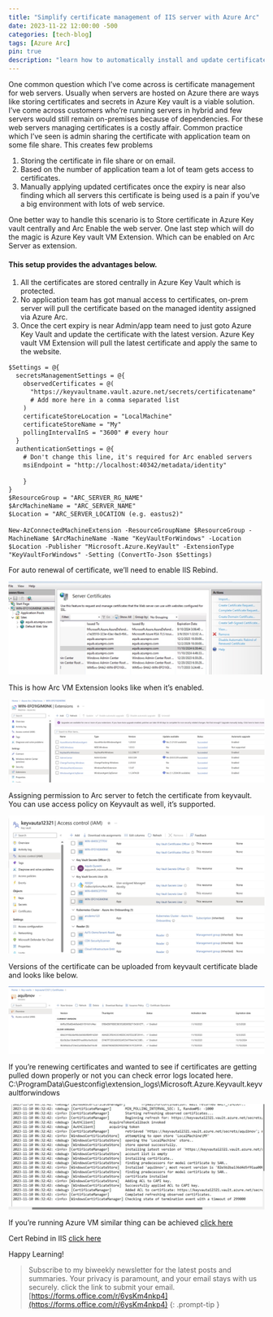 ```yaml
---
title: "Simplify certificate management of IIS server with Azure Arc"
date: 2023-11-22 12:00:00 -500
categories: [tech-blog]
tags: [Azure Arc]
pin: true
description: "learn how to automatically install and update certificate without giving admins access to certificates and store it in azure keyvault"
---
```


One common question which I’ve come across is certificate management for web servers. Usually when servers are hosted on Azure there are ways like storing certificates and secrets in Azure Key vault is a viable solution. I’ve come across customers who’re running servers in hybrid and few servers would still remain on-premises because of dependencies. For these web servers managing certificates is a costly affair. Common practice which I’ve seen is admin sharing the certificate with application team on some file share. This creates few problems

1.	Storing the certificate in file share or on email.
2.	Based on the number of application team a lot of team gets access to certificates.
3.	Manually applying updated certificates once the expiry is near also finding which all servers this certificate is being used is a pain if you’ve a big environment with lots of web service. 

One better way to handle this scenario is to Store certificate in Azure Key vault centrally and Arc Enable the web server. One last step which will do the magic is Azure Key vault VM Extension. Which can be enabled on Arc Server as extension. 

#### This setup provides the advantages below.

1.	All the certificates are stored centrally in Azure Key Vault which is protected.
2.	No application team has got manual access to certificates, on-prem server will pull the certificate based on the managed identity   assigned via Azure Arc.
3.	Once the cert expiry is near Admin/app team need to just goto Azure Key Vault and update the certificate with the latest version. Azure Key vault VM Extension will pull the latest certificate and apply the same to the website.

```shell
$Settings = @{
  secretsManagementSettings = @{
    observedCertificates = @(
      "https://keyvaultname.vault.azure.net/secrets/certificatename"
      # Add more here in a comma separated list
    )
    certificateStoreLocation = "LocalMachine"
    certificateStoreName = "My"
    pollingIntervalInS = "3600" # every hour
  }
  authenticationSettings = @{
    # Don't change this line, it's required for Arc enabled servers
    msiEndpoint = "http://localhost:40342/metadata/identity"

    }
}
$ResourceGroup = "ARC_SERVER_RG_NAME"
$ArcMachineName = "ARC_SERVER_NAME"
$Location = "ARC_SERVER_LOCATION (e.g. eastus2)"

New-AzConnectedMachineExtension -ResourceGroupName $ResourceGroup -MachineName $ArcMachineName -Name "KeyVaultForWindows" -Location $Location -Publisher "Microsoft.Azure.KeyVault" -ExtensionType "KeyVaultForWindows" -Setting (ConvertTo-Json $Settings)
```
For auto renewal of certificate, we’ll need to enable IIS Rebind.

![a](https://raw.githubusercontent.com/qureshiaquib/qureshiaquib.github.io/main/assets/30112023/Picture1.jpg)

This is how Arc VM Extension looks like when it’s enabled.

![a](https://raw.githubusercontent.com/qureshiaquib/qureshiaquib.github.io/main/assets/30112023/Picture2.jpg)

Assigning permission to Arc server to fetch the certificate from keyvault.
You can use access policy on Keyvault as well, it’s supported.

![a](https://raw.githubusercontent.com/qureshiaquib/qureshiaquib.github.io/main/assets/30112023/Picture3.jpg)

Versions of the certificate can be uploaded from keyvault certificate blade and looks like below.

![a](https://raw.githubusercontent.com/qureshiaquib/qureshiaquib.github.io/main/assets/30112023/Picture4.jpg)

If you’re renewing certificates and wanted to see if certificates are getting pulled down properly or not you can check error logs located here.
C:\ProgramData\Guestconfig\extension_logs\Microsoft.Azure.Keyvault.keyvaultforwindows

![a](https://raw.githubusercontent.com/qureshiaquib/qureshiaquib.github.io/main/assets/30112023/Picture5.jpg)

If you’re running Azure VM similar thing can be achieved
[click here](https://learn.microsoft.com/en-us/azure/virtual-machines/extensions/key-vault-windows)

Cert Rebind in IIS
[click here](https://learn.microsoft.com/en-us/iis/get-started/whats-new-in-iis-85/certificate-rebind-in-iis85)

Happy Learning!

>Subscribe to my biweekly newsletter for the latest posts and summaries. Your privacy is paramount, and your email stays with us securely.
click the link to submit your email.
[https://forms.office.com/r/6ysKm4nkp4](https://forms.office.com/r/6ysKm4nkp4)
{: .prompt-tip }

